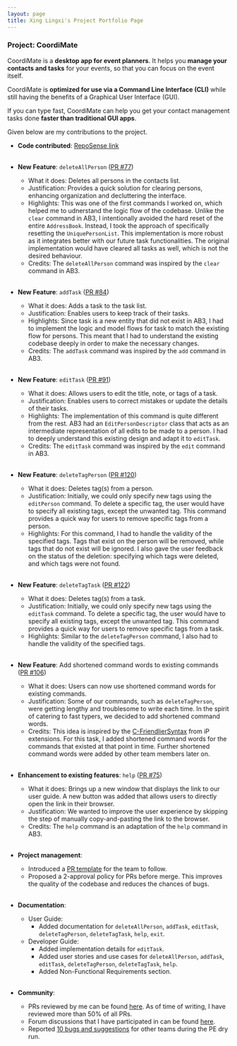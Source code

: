 ```yaml
---
layout: page
title: Xing Lingxi's Project Portfolio Page
---
```


### Project: CoordiMate

CoordiMate is a **desktop app for event planners**. It helps you **manage your contacts and tasks** for your events, so that you can focus on the event itself.

CoordiMate is **optimized for use via a Command Line Interface (CLI)** while still having the benefits of a Graphical User Interface (GUI).

If you can type fast, CoordiMate can help you get your contact management tasks done **faster than traditional GUI apps**.

Given below are my contributions to the project.

* **Code contributed**: [RepoSense link](https://nus-cs2103-ay2324s1.github.io/tp-dashboard/?search=HugeNoob&breakdown=true&sort=groupTitle%20dsc&sortWithin=title&since=2023-09-22&timeframe=commit&mergegroup=&groupSelect=groupByRepos&checkedFileTypes=docs~functional-code~test-code~other)<br><br>

* **New Feature**: `deleteAllPerson` ([PR #77](https://github.com/AY2324S1-CS2103T-T10-2/tp/pull/77))
  * What it does: Deletes all persons in the contacts list.
  * Justification: Provides a quick solution for clearing persons, enhancing organization and decluttering the interface.
  * Highlights: This was one of the first commands I worked on, which helped me to udnerstand the logic flow of the codebase. Unlike the `clear` command in AB3, I intentionally avoided the hard reset of the entire `AddressBook`. Instead, I took the approach of specifically resetting the `UniquePersonList`. This implementation is more robust as it integrates better with our future task functionalities. The original implementation would have cleared all tasks as well, which is not the desired behaviour.
  * Credits: The `deleteAllPerson` command was inspired by the `clear` command in AB3.<br><br>

* **New Feature**: `addTask` ([PR #84](https://github.com/AY2324S1-CS2103T-T10-2/tp/pull/84))
  * What it does: Adds a task to the task list.
  * Justification: Enables users to keep track of their tasks.
  * Highlights: Since task is a new entity that did not exist in AB3, I had to implement the logic and model flows for task to match the existing flow for persons. This meant that I had to understand the existing codebase deeply in order to make the necessary changes.
  * Credits: The `addTask` command was inspired by the `add` command in AB3.<br><br>

* **New Feature**: `editTask` ([PR #91](https://github.com/AY2324S1-CS2103T-T10-2/tp/pull/91))
  * What it does: Allows users to edit the title, note, or tags of a task.
  * Justification: Enables users to correct mistakes or update the details of their tasks.
  * Highlights: The implementation of this command is quite different from the rest. AB3 had an `EditPersonDescriptor` class that acts as an intermediate representation of all edits to be made to a person. I had to deeply understand this existing design and adapt it to `editTask`.
  * Credits: The `editTask` command was inspired by the `edit` command in AB3.<br><br>

* **New Feature**: `deleteTagPerson` ([PR #120](https://github.com/AY2324S1-CS2103T-T10-2/tp/pull/120))
  * What it does: Deletes tag(s) from a person.
  * Justification: Initially, we could only specify new tags using the `editPerson` command. To delete a specific tag, the user would have to specify all existing tags, except the unwanted tag. This command provides a quick way for users to remove specific tags from a person.
  * Highlights: For this command, I had to handle the validity of the specified tags. Tags that exist on the person will be removed, while tags that do not exist will be ignored. I also gave the user feedback on the status of the deletion: specifying which tags were deleted, and which tags were not found.<br><br>

* **New Feature**: `deleteTagTask` ([PR #122](https://github.com/AY2324S1-CS2103T-T10-2/tp/pull/122))
  * What it does: Deletes tag(s) from a task.
  * Justification: Initially, we could only specify new tags using the `editTask` command. To delete a specific tag, the user would have to specify all existing tags, except the unwanted tag. This command provides a quick way for users to remove specific tags from a task.
  * Highlights: Similar to the `deleteTagPerson` command, I also had to handle the validity of the specified tags.<br><br>

* **New Feature**: Add shortened command words to existing commands ([PR #106](https://github.com/AY2324S1-CS2103T-T10-2/tp/pull/106))
  * What it does: Users can now use shortened command words for existing commands.
  * Justification: Some of our commands, such as `deleteTagPerson`, were getting lengthy and troublesome to write each time. In the spirit of catering to fast typers, we decided to add shortened command words.
  * Credits: This idea is inspired by the [C-FriendlierSyntax](https://nus-cs2103-ay2324s1.github.io/website/se-book-adapted/projectDuke/index.html#c-friendliersyntax) from iP extensions. For this task, I added shortened command words for the commands that existed at that point in time. Further shortened command words were added by other team members later on.<br><br>

* **Enhancement to existing features**: `help` ([PR #75](https://github.com/AY2324S1-CS2103T-T10-2/tp/pull/75))
  * What it does: Brings up a new window that displays the link to our user guide. A new button was added that allows users to directly open the link in their browser.
  * Justification: We wanted to improve the user experience by skipping the step of manually copy-and-pasting the link to the browser.
  * Credits: The `help` command is an adaptation of the `help` command in AB3.<br><br>

* **Project management**:
  * Introduced a [PR template](https://github.com/AY2324S1-CS2103T-T10-2/tp/pull/17) for the team to follow.
  * Proposed a 2-approval policy for PRs before merge. This improves the quality of the codebase and reduces the chances of bugs.<br><br>

* **Documentation**:
  * User Guide:
    * Added documentation for `deleteAllPerson`, `addTask`, `editTask`, `deleteTagPerson`, `deleteTagTask`, `help`, `exit`.
  * Developer Guide:
    * Added implementation details for `editTask`.
    * Added user stories and use cases for `deleteAllPerson`, `addTask`, `editTask`, `deleteTagPerson`, `deleteTagTask`, `help`.
    * Added Non-Functional Requirements section.<br><br>

* **Community**:
  * PRs reviewed by me can be found [here](https://github.com/AY2324S1-CS2103T-T10-2/tp/pulls?q=is%3Apr+reviewed-by%3AHugeNoob+). As of time of writing, I have reviewed more than 50% of all PRs.
  * Forum discussions that I have participated in can be found [here](https://github.com/nus-cs2103-AY2324S1/forum/issues?q=is%3Aissue+commenter%3AHugeNoob+).
  * Reported [10 bugs and suggestions](https://github.com/HugeNoob/ped/issues) for other teams during the PE dry run.<br><br>
